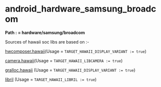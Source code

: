 # android_hardware_samsung_broadcom

<b>Path : = hardware/samsung/broadcom </b>

Sources of hawaii soc libs are based on :-


[hwcomposer.hawaii](https://github.com/SandPox/android_vendor_samsung_kyleproxx/blob/master/proprietary/lib/hw/hwcomposer.hawaii.so)(Usage = `TARGET_HAWAII_DISPLAY_VARIANT := true`)

[camera.hawaii](https://github.com/ZIM555/android_vendor_logands/blob/master/proprietary/lib/hw/camera.hawaii.so)(Usage = `TARGET_HAWAII_LIBCAMERA := true`)

[gralloc.hawaii](https://github.com/SandPox/android_vendor_samsung_kyleproxx/blob/master/proprietary/lib/hw/gralloc.hawaii.so) (Usage =  `TARGET_HAWAII_DISPLAY_VARIANT := true`)

[libril](https://github.com/SandPox/android_vendor_samsung_kyleproxx/blob/master/proprietary/lib/libril_KYLEPRO.so) (Usage = `TARGET_HAWAII_LIBRIL := true`)

